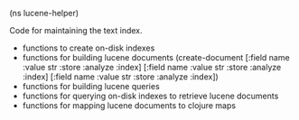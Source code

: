 (ns lucene-helper)

  Code for maintaining the text index.

  - functions to create on-disk indexes
  - functions for building lucene documents
    (create-document 
      [:field name :value str :store :analyze :index]
      [:field name :value str :store :analyze :index]
      [:field name :value str :store :analyze :index])
  - functions for building lucene queries
  - functions for querying on-disk indexes to retrieve lucene documents
  - functions for mapping lucene documents to clojure maps

